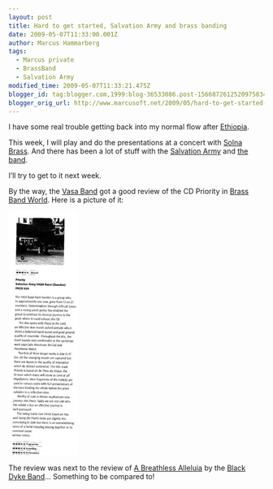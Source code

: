 ```yaml
---
layout: post
title: Hard to get started, Salvation Army and brass banding
date: 2009-05-07T11:33:00.001Z
author: Marcus Hammarberg
tags:
  - Marcus private
  - BrassBand
  - Salvation Army
modified_time: 2009-05-07T11:33:21.475Z
blogger_id: tag:blogger.com,1999:blog-36533086.post-1566872612520975834
blogger_orig_url: http://www.marcusoft.net/2009/05/hard-to-get-started-salvation-army-and.html
---
```


I have some real trouble getting back into my normal flow after [Ethiopia](http://www.marcusoft.net/2009/05/pictures-from-ethopia.html).

This week, I will play and do the presentations at a concert with [Solna Brass](http://www.solnabrass.se/). And there has been a lot of stuff with the [Salvation Army](http://www.fralsningsarmen.se/vasakaren) and [the band](http://www.vasaband.com/).

I’ll try to get to it next week.

By the way, the [Vasa Band](http://www.vasaband.se) got a good review of the CD Priority in [Brass Band World](http://www.brassbandworld.com/). Here is a picture of it:

![Priority Review](/img/priorityreview.jpg)

The review was next to the review of [A Breathless Alleluia](http://www.naxos.com/catalogue/item.asp?item_code=8.572166) by the [Black Dyke Band](http://www.blackdykeband.co.uk/)... Something to be compared to!
